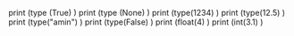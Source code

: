 print (type (True) )
print (type (None) )
print (type(1234) )
print (type(12.5) )
print (type("amin") )
print (type(False) )
print (float(4) )
print (int(3.1) )
